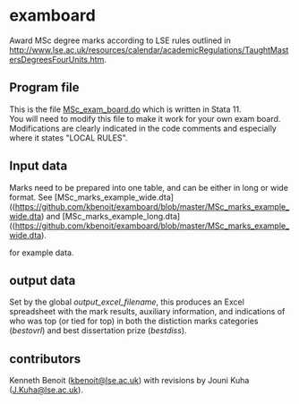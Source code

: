 examboard
=========

Award MSc degree marks according to LSE rules outlined in http://www.lse.ac.uk/resources/calendar/academicRegulations/TaughtMastersDegreesFourUnits.htm.

Program file
------------
This is the file [MSc_exam_board.do](https://github.com/kbenoit/examboard/blob/master/MSc_exam_board.do) which is written in Stata 11.  
You will need to modify this file to make it work for your own exam board.
Modifications are clearly indicated in the code comments and especially where it states "LOCAL RULES".


Input data
----------
Marks need to be prepared into one table, and can be either in long or wide format.  See 
[MSc_marks_example_wide.dta]((https://github.com/kbenoit/examboard/blob/master/MSc_marks_example_wide.dta) and 
[MSc_marks_example_long.dta]((https://github.com/kbenoit/examboard/blob/master/MSc_marks_example_wide.dta).

for example data.

output data
-----------
Set by the global *output_excel_filename*, this produces an Excel spreadsheet with the mark results, auxiliary information, 
and indications of who was top (or tied for top) in both the distiction marks categories (*bestovrl*) and best dissertation prize
(*bestdiss*).


contributors
------------
Kenneth Benoit (kbenoit@lse.ac.uk) with revisions by Jouni Kuha (J.Kuha@lse.ac.uk).



